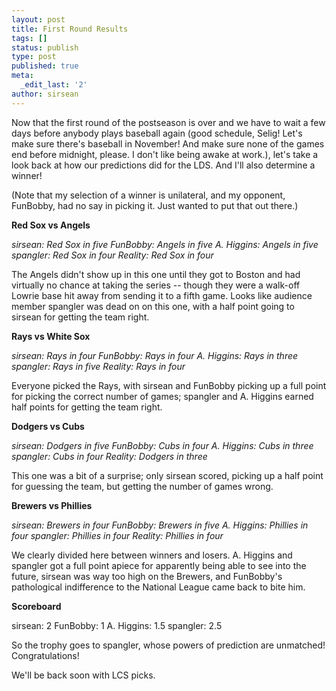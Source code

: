 ```yaml
---
layout: post
title: First Round Results
tags: []
status: publish
type: post
published: true
meta:
  _edit_last: '2'
author: sirsean
---
```

Now that the first round of the postseason is over and we have to wait a few days before anybody plays baseball again (good schedule, Selig! Let's make sure there's baseball in November! And make sure none of the games end before midnight, please. I don't like being awake at work.), let's take a look back at how our predictions did for the LDS. And I'll also determine a winner!

(Note that my selection of a winner is unilateral, and my opponent, FunBobby, had no say in picking it. Just wanted to put that out there.)

<strong>Red Sox vs Angels</strong>

<em>sirsean: Red Sox in five
FunBobby: Angels in five
A. Higgins: Angels in five
spangler: Red Sox in four
Reality: Red Sox in four </em>

The Angels didn't show up in this one until they got to Boston and had virtually no chance at taking the series -- though they were a walk-off Lowrie base hit away from sending it to a fifth game. Looks like audience member spangler was dead on on this one, with a half point going to sirsean for getting the team right.

<strong>Rays vs White Sox</strong>

<em>sirsean: Rays in four
FunBobby: Rays in four
A. Higgins: Rays in three
spangler: Rays in five
Reality: Rays in four </em>

Everyone picked the Rays, with sirsean and FunBobby picking up a full point for picking the correct number of games; spangler and A. Higgins earned half points for getting the team right.

<strong>Dodgers vs Cubs</strong>

<em>sirsean: Dodgers in five
FunBobby: Cubs in four
A. Higgins: Cubs in three
spangler: Cubs in four
Reality: Dodgers in three </em>

This one was a bit of a surprise; only sirsean scored, picking up a half point for guessing the team, but getting the number of games wrong.

<strong>Brewers vs Phillies</strong>

<em>sirsean: Brewers in four
FunBobby: Brewers in five
A. Higgins: Phillies in four
spangler: Phillies in four
Reality: Phillies in four </em>

We clearly divided here between winners and losers. A. Higgins and spangler got a full point apiece for apparently being able to see into the future, sirsean was way too high on the Brewers, and FunBobby's pathological indifference to the National League came back to bite him.

<strong>Scoreboard</strong>

sirsean: 2
FunBobby: 1
A. Higgins: 1.5
spangler: 2.5

So the trophy goes to spangler, whose powers of prediction are unmatched! Congratulations!

We'll be back soon with LCS picks.
